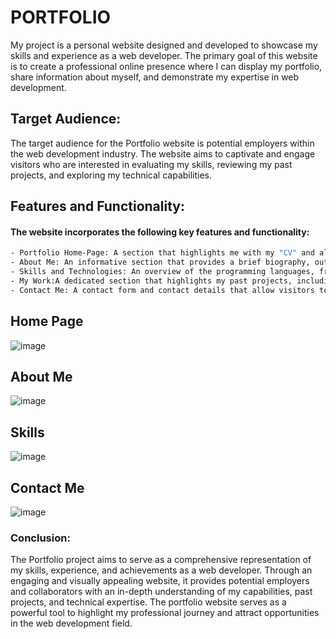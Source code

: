 #                                                               PORTFOLIO

My project is a personal website designed and developed to showcase my skills and experience as a web developer. The primary goal of this website is to create a professional online presence where I can display my portfolio, share information about myself, and demonstrate my expertise in web development.

## Target Audience:

The target audience for the Portfolio website is potential employers within the web development industry. The website aims to captivate and engage visitors who are interested in evaluating my skills, reviewing my past projects, and exploring my technical capabilities.

## Features and Functionality:

#### The website incorporates the following key features and functionality:
```bash
- Portfolio Home-Page: A section that highlights me with my "CV" and along with my all the social media handles .
- About Me: An informative section that provides a brief biography, outlining my background, skills, and experience as a web developer.
- Skills and Technologies: An overview of the programming languages, frameworks, and tools I am proficient in, demonstrating my technical expertise.
- My Work:A dedicated section that highlights my past projects, including detailed descriptions, screenshots, and links to live demos or repositories.
- Contact Me: A contact form and contact details that allow visitors to reach out for inquiries, collaboration opportunities, or employment prospects.
```

##                                                                   Home Page

![image](https://github.com/Shristi-Raj/My-Portfolio/assets/96020715/e768fdc6-dd2c-4b51-b6ab-587461be65dd)

##                                                                    About Me

![image](https://github.com/Shristi-Raj/My-Portfolio/assets/96020715/28755df5-8f3b-448d-901a-6ed9f0eac2e5)

##                                                                     Skills

![image](https://github.com/Shristi-Raj/My-Portfolio/assets/96020715/a27cdb45-ce0b-40bc-97d0-f67dd24ef803)


##                                                                    Contact Me

![image](https://github.com/Shristi-Raj/My-Portfolio/assets/96020715/f1846ba2-b4e5-46b8-9f23-4c3898baeb7e)


### Conclusion:

The Portfolio project aims to serve as a comprehensive representation of my skills, experience, and achievements as a web developer. Through an engaging and visually appealing website, it provides potential employers and collaborators with an in-depth understanding of my capabilities, past projects, and technical expertise. The portfolio website serves as a powerful tool to highlight my professional journey and attract opportunities in the web development field.
